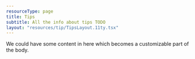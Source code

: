 ```yaml
---
resourceType: page
title: Tips
subtitle: All the info about tips TODO
layout: "resources/tip/TipsLayout.11ty.tsx"
---
```


We could have some content in here which becomes a customizable part of the body.